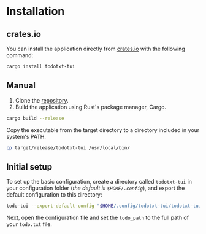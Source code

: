 # Installation

## crates.io

You can install the application directly from [crates.io](https://crates.io/crates/todotxt-tui) with the following command:

```bash
cargo install todotxt-tui
```

## Manual

1. Clone the [repository](https://github.com/Fanteria/todotxt-tui).
2. Build the application using Rust's package manager, Cargo.

```bash
cargo build --release
```

Copy the executable from the target directory to a directory included in your system's PATH.

```bash
cp target/release/todotxt-tui /usr/local/bin/
```

## Initial setup

To set up the basic configuration, create a directory called `todotxt-tui` in your configuration folder (_the default is `$HOME/.config`_), and export the default configuration to this directory:

```bash
todo-tui --export-default-config "$HOME/.config/todotxt-tui/todotxt-tui.toml"
```

Next, open the configuration file and set the `todo_path` to the full path of your `todo.txt` file.

